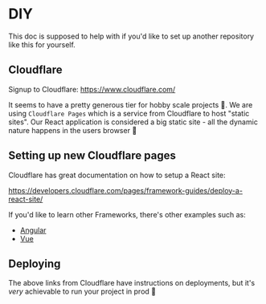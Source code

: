 # DIY

This doc is supposed to help with if you'd like to set up another repository like this for yourself.

## Cloudflare

Signup to Cloudflare: https://www.cloudflare.com/

It seems to have a pretty generous tier for hobby scale projects 🚀. We are using `Cloudflare Pages` which is a service
from Cloudflare to host "static sites". Our React application is considered a big static site - all the dynamic nature
happens in the users browser 🕺

## Setting up new Cloudflare pages

Cloudflare has great documentation on how to setup a React site:

https://developers.cloudflare.com/pages/framework-guides/deploy-a-react-site/

If you'd like to learn other Frameworks, there's other examples such as:

* [Angular](https://developers.cloudflare.com/pages/framework-guides/deploy-an-angular-site/)
* [Vue](https://developers.cloudflare.com/pages/framework-guides/deploy-a-vue-site/)

## Deploying

The above links from Cloudflare have instructions on deployments,
but it's _very_ achievable to run your project in prod 🚀